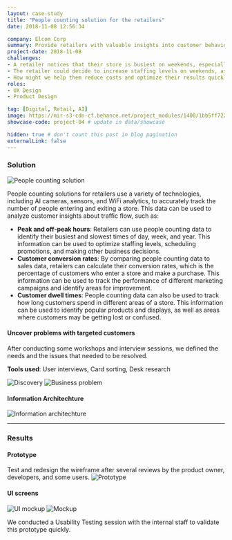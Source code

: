 ```yaml
---
layout: case-study
title: "People counting solution for the retailers"
date: 2018-11-08 12:56:34

company: Elcom Corp
summary: Provide retailers with valuable insights into customer behavior about the visited traffic. This information can be used to improve the shopping experience, optimize store operations, and boost sales.
project-date: 2018-11-08
challenges:
- A retailer notices that their store is busiest on weekends, especially in the afternoon. They also notice that customers are spending a lot of time in the clothing section, but that conversion rates in this section are relatively low.
- The retailer could decide to increase staffing levels on weekends, as well as add more sales associates to the clothing section. They could also try running a promotion on clothing to increase conversion rates.
- How might we help them reduce costs and optimize their results quickly to decide the right time?
roles:
- UX Design
- Product Design

tag: [Digital, Retail, AI]
image: https://mir-s3-cdn-cf.behance.net/project_modules/1400/1bb5ff72223765.5be4372f89d52.png
showcase-code: project-04 # update in data/showcase

hidden: true # don't count this post in blog pagination
externalLink: false
---
```


### Solution

<div class="container-full">
    <div class="side-by-side">
        <div class="toleft">
            <img class="image" src="https://mir-s3-cdn-cf.behance.net/project_modules/fs/c3a68c72223765.5be08133627c8.jpg" alt="People counting solution">
        </div>
        <div class="toright">
            <p>People counting solutions for retailers use a variety of technologies, including AI cameras, sensors, and WiFi analytics, to accurately track the number of people entering and exiting a store. This data can be used to analyze customer insights about traffic flow, such as:</p>
            <ul>
                <li><b>Peak and off-peak hours</b>: Retailers can use people counting data to identify their busiest and slowest times of day, week, and year. This information can be used to optimize staffing levels, scheduling promotions, and making other business decisions.</li>
                <li><b>Customer conversion rates</b>: By comparing people counting data to sales data, retailers can calculate their conversion rates, which is the percentage of customers who enter a store and make a purchase. This information can be used to track the performance of different marketing campaigns and identify areas for improvement.</li>
                <li><b>Customer dwell times</b>: People counting data can also be used to track how long customers spend in different areas of a store. This information can be used to identify popular products and displays, as well as areas where customers may be getting lost or confused.</li>
            </ul>
        </div>
    </div>
</div>

#### Uncover problems with targeted customers
After conducting some workshops and interview sessions, we defined the needs and the issues that needed to be resolved.

**Tools used**: User interviews, Card sorting, Desk research

![Discovery](https://mir-s3-cdn-cf.behance.net/project_modules/max_1200/539c7e72223765.5be31595d95ca.png)
![Business problem](https://mir-s3-cdn-cf.behance.net/project_modules/max_1200/0a883772223765.5be31595d9c0b.png)

#### Information Architechture
![Information architechture](https://mir-s3-cdn-cf.behance.net/project_modules/1400/c1a35172223765.5be32b925eba4.png)

---

### Results

#### Prototype
Test and redesign the wireframe after several reviews by the product owner, developers, and some users.
![Prototype](https://mir-s3-cdn-cf.behance.net/project_modules/max_1200/80cc3d72223765.5be4240f3af12.png)

#### UI screens
![UI mockup](https://mir-s3-cdn-cf.behance.net/project_modules/max_1200/4e250f72223765.5be4320f9d478.png)
![Mockup](https://mir-s3-cdn-cf.behance.net/project_modules/1400/1bb5ff72223765.5be4372f89d52.png)

We conducted a Usability Testing session with the internal staff to validate this prototype quickly.